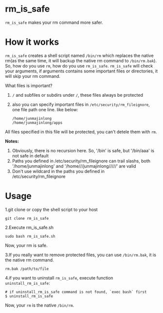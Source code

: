 # rm_is_safe

`rm_is_safe` makes your rm command more safer.

# How it works

`rm_is_safe` creates a shell script named `/bin/rm` which replaces the native rm(as the same time, it will backup the native rm command to `/bin/rm.bak`). So, how do you use `rm`, how do you use `rm_is_safe`. `rm_is_safe` will check your arguments, if arguments contains some important files or directories, it will skip your rm command.

What files is important? 
1. `/` and subfiles or subdirs under `/`, these files always be protected  
2. also you can specify important files in `/etc/security/rm_fileignore`, one file path one line. like below: 

    ```
    /home/junmajinlong
    /home/junmajinlong/apps
    ```

All files specified in this file will be protected, you can't detele them with `rm`.

**Notes:**  
1. Obviously, there is no recursion here. So, '/bin' is safe, but '/bin/aaa' is not safe in default  
2. Paths you defined in /etc/security/rm_fileignore can trail slashs, both '/home/junmajinlong' and '/home///junmajinlong/////' are valid  
3. Don't use wildcard in the paths you defined in /etc/security/rm_fileignore  

# Usage

1.git clone or copy the shell script to your host
```
git clone rm_is_safe
```

2.Execute rm_is_safe.sh
```
sudo bash rm_is_safe.sh
```

Now, your rm is safe.

3.If you really want to remove protected files, you can use `/bin/rm.bak`, it is the native rm command.
```
rm.bak /path/to/file
```

4.if you want to uninstall `rm_is_safe`, execute function `uninstall_rm_is_safe`:
```
# if uninstall_rm_is_safe command is not found, `exec bash` first
$ uninstall_rm_is_safe
```

Now, your `rm` is the native `/bin/rm`.
